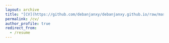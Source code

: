 ```yaml
---
layout: archive
title: "[CV](https://github.com/debanjanxy/debanjanxy.github.io/raw/master/files/cv.pdf)"
permalink: /cv/
author_profile: true
redirect_from:
  - /resume
---
```

